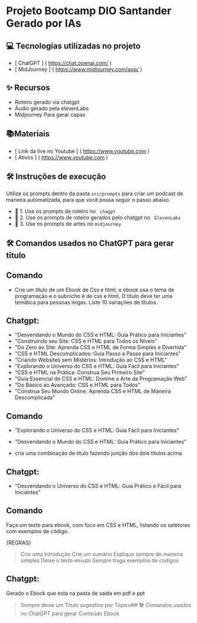 # Projeto Bootcamp DIO Santander Gerado por IAs


## 💻 Tecnologias utilizadas no projeto

-  [ ChatGPT ] ( https://chat.openai.com/ ) 
-  [ MidJourney ] ( https://www.midjourney.com/app/ )


## ✨ Recursos

- Roteiro gerado via chatgpt
- Áudio gerado pela elevenLabs
- Midjourney Para gerar capas


## 📚Materiais

-  [ Link da live no Youtube ] ( https://www.youtube.com )
-  [ Ativos ] ( https://www.youtube.com )


## 🛠️ Instruções de execução

Utilize os prompts dentro da pasta ` src/prompts ` para criar um podcast de maneira automatizada, para que você possa seguir o passo abaixo.

- 🤖 1. Use os prompts de roteiro no ` chagpt`
- 🤖 2. Use os prompts de roteiro gerados pelo chatgpt no   ` ElevenLabs`
- 🤖 3. Use os prompts de artes no ` midjourney `


## 🛠️ Comandos usados no ChatGPT para gerar titulo


## Comando

- Crie um titulo de um Ebook de Css e html, o ebook usa o tema de programação e o subnicho é de css e html, O titulo deve ter uma temática para pessoas leigas. Liste 10 variações de títulos.


## Chatgpt: 

- "Desvendando o Mundo do CSS e HTML: Guia Prático para Iniciantes"
- "Construindo seu Site: CSS e HTML para Todos os Níveis"
- "Do Zero ao Site: Aprenda CSS e HTML de Forma Simples e Divertida"
- "CSS e HTML Descomplicados: Guia Passo a Passo para Iniciantes"
- "Criando Websites sem Mistérios: Introdução ao CSS e HTML"
- "Explorando o Universo do CSS e HTML: Guia Fácil para Iniciantes"
- "CSS e HTML na Prática: Construa Seu Primeiro Site"
- "Guia Essencial de CSS e HTML: Domine a Arte da Programação Web"
- "Do Básico ao Avançado: CSS e HTML para Todos"
- "Construa Seu Mundo Online: Aprenda CSS e HTML de Maneira Descomplicada"


## Comando

- "Explorando o Universo do CSS e HTML: Guia Fácil para Iniciantes"
- "Desvendando o Mundo do CSS e HTML: Guia Prático para Iniciantes"

- cria uma combinação de  titulo fazendo junção dos dois títulos acima


## Chatgpt: 

- "Desvendando o Universo do CSS e HTML: Guia Prático e Fácil para Iniciantes"


## Comando

Faça um texto para ebook, com foco em CSS e HTML, listando os seletores com exemplos de código.

{REGRAS}
> Crie uma Introdução
> Crie um sumário
> Explique sempre de maneira simples
> Deixe o texto enxuto
> Sempre traga exemplos de codigos


## Chatgpt:

Gerado o Ebook que esta na pasta de saida em pdf e ppt
> Sempre deixe um Titulo sugestivo por Tópico## 🛠️ Comandos usados no ChatGPT para gerar Conteúdo Ebook
